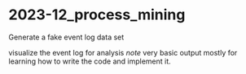 # 2023-12_process_mining

Generate a fake event log data set

visualize the event log for analysis
*note* very basic output mostly for learning how to write the code and implement it.

